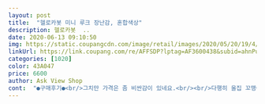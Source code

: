 ```yaml
---
layout: post 
title:  "헬로카봇 미니 루크 장난감, 혼합색상" 
description: 헬로카봇  ..
date: 2020-06-13 09:10:50 
img: https://static.coupangcdn.com/image/retail/images/2020/05/20/19/4/5922a9c7-d77b-4887-856f-922ca3cf005a.jpg 
linkUrl: https://link.coupang.com/re/AFFSDP?lptag=AF3600438&subid=ahnPublicAsk&pageKey=1605742564&itemId=2742530447&vendorItemId=70732568067&traceid=V0-113-573fa2df3c00aae9 
categories: [1020] 
color: 43A047 
price: 6600 
author: Ask View Shop 
cont:  "●구매후기●<br/>그치만 가격은 좀 비싼감이 있네요.<br/><br/>다행히 울집 꼬맹이가 넘넘 좋아라해서 만족합니다.<br/><br/>담번엔 다른것으로 사줄까해요.<br/><br/>배송받고 큰비닐속에 들어있는<br/>아주 작디작은 초미니자동차를보고<br/>웃음이 나더라구여.<br/> 생각하니까 또 웃음터짐ㅋ<br/>크기를 생각않고 시킨터라 넘 당황해서<br/>헛웃음이 나왔어요.<br/>ㅋㅋㅋ<br/>그치만 가격은 좀 비싼감이 있네요.<br/><br/>다행히 울집 꼬맹이가 넘넘 좋아라해서 만족합니다.<br/><br/>담번엔 다른것으로 사줄까해요.<br/><br/>배송받고 큰비닐속에 들어있는<br/>아주 작디작은 초미니자동차를보고<br/>웃음이 나더라구여.<br/> 생각하니까 또 웃음터짐ㅋ<br/>크기를 생각않고 시킨터라 넘 당황해서<br/>헛웃음이 나왔어요.<br/>ㅋㅋㅋ<br/>" 
---
```

